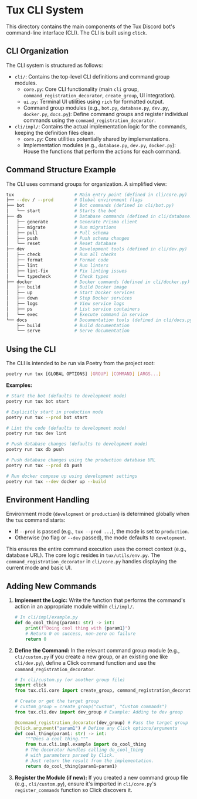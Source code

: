 # Tux CLI System

This directory contains the main components of the Tux Discord bot's command-line interface (CLI). The CLI is built using `click`.

## CLI Organization

The CLI system is structured as follows:

- `cli/`: Contains the top-level CLI definitions and command group modules.
  - `core.py`: Core CLI functionality (main `cli` group, `command_registration_decorator`, `create_group`, UI integration).
  - `ui.py`: Terminal UI utilities using `rich` for formatted output.
  - Command group modules (e.g., `bot.py`, `database.py`, `dev.py`, `docker.py`, `docs.py`): Define command groups and register individual commands using the `command_registration_decorator`.
- `cli/impl/`: Contains the actual implementation logic for the commands, keeping the definition files clean.
  - `core.py`: Core utilities potentially shared by implementations.
  - Implementation modules (e.g., `database.py`, `dev.py`, `docker.py`): House the functions that perform the actions for each command.

## Command Structure Example

The CLI uses command groups for organization. A simplified view:

```bash
tux                       # Main entry point (defined in cli/core.py)
├── --dev / --prod        # Global environment flags
├── bot                   # Bot commands (defined in cli/bot.py)
│   └── start             # Starts the bot
├── db                    # Database commands (defined in cli/database.py)
│   ├── generate          # Generate Prisma client
│   ├── migrate           # Run migrations
│   ├── pull              # Pull schema
│   ├── push              # Push schema changes
│   └── reset             # Reset database
├── dev                   # Development tools (defined in cli/dev.py)
│   ├── check             # Run all checks
│   ├── format            # Format code
│   ├── lint              # Run linters
│   ├── lint-fix          # Fix linting issues
│   └── typecheck         # Check types
├── docker                # Docker commands (defined in cli/docker.py)
│   ├── build             # Build Docker image
│   ├── up                # Start Docker services
│   ├── down              # Stop Docker services
│   ├── logs              # View service logs
│   ├── ps                # List service containers
│   └── exec              # Execute command in service
└── docs                  # Documentation tools (defined in cli/docs.py)
    ├── build             # Build documentation
    └── serve             # Serve documentation
```

## Using the CLI

The CLI is intended to be run via Poetry from the project root:

```bash
poetry run tux [GLOBAL OPTIONS] [GROUP] [COMMAND] [ARGS...]
```

**Examples:**

```bash
# Start the bot (defaults to development mode)
poetry run tux bot start

# Explicitly start in production mode
poetry run tux --prod bot start

# Lint the code (defaults to development mode)
poetry run tux dev lint

# Push database changes (defaults to development mode)
poetry run tux db push

# Push database changes using the production database URL
poetry run tux --prod db push

# Run docker compose up using development settings
poetry run tux --dev docker up --build
```

## Environment Handling

Environment mode (`development` or `production`) is determined globally when the `tux` command starts:

- If `--prod` is passed (e.g., `tux --prod ...`), the mode is set to `production`.
- Otherwise (no flag or `--dev` passed), the mode defaults to `development`.

This ensures the entire command execution uses the correct context (e.g., database URL). The core logic resides in `tux/utils/env.py`. The `command_registration_decorator` in `cli/core.py` handles displaying the current mode and basic UI.

## Adding New Commands

1. **Implement the Logic:** Write the function that performs the command's action in an appropriate module within `cli/impl/`.

    ```python
    # In cli/impl/example.py
    def do_cool_thing(param1: str) -> int:
        print(f"Doing cool thing with {param1}")
        # Return 0 on success, non-zero on failure
        return 0
    ```

2. **Define the Command:** In the relevant command group module (e.g., `cli/custom.py` if you create a new group, or an existing one like `cli/dev.py`), define a Click command function and use the `command_registration_decorator`.

    ```python
    # In cli/custom.py (or another group file)
    import click
    from tux.cli.core import create_group, command_registration_decorator

    # Create or get the target group
    # custom_group = create_group("custom", "Custom commands")
    from tux.cli.dev import dev_group # Example: Adding to dev group

    @command_registration_decorator(dev_group) # Pass the target group
    @click.argument("param1") # Define any Click options/arguments
    def cool_thing(param1: str) -> int:
        """Does a cool thing."""
        from tux.cli.impl.example import do_cool_thing
        # The decorator handles calling do_cool_thing
        # with parameters parsed by Click.
        # Just return the result from the implementation.
        return do_cool_thing(param1=param1)
    ```

3. **Register the Module (if new):** If you created a new command group file (e.g., `cli/custom.py`), ensure it's imported in `cli/core.py`'s `register_commands` function so Click discovers it.
